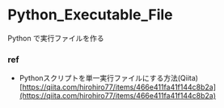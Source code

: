 # Python_Executable_File  

Python で実行ファイルを作る  




### ref  

- Pythonスクリプトを単一実行ファイルにする方法(Qiita)  
[https://qiita.com/hirohiro77/items/466e411fa41f144c8b2a](https://qiita.com/hirohiro77/items/466e411fa41f144c8b2a)  

